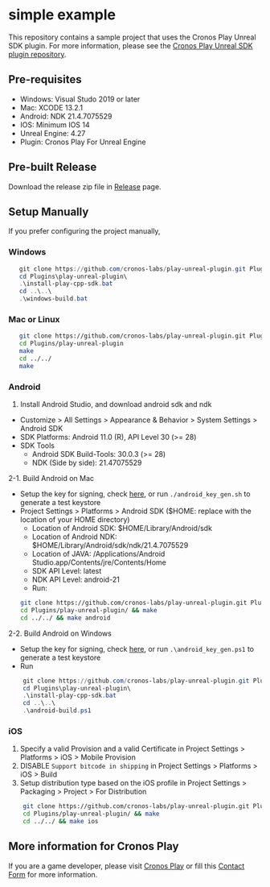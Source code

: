 # simple example
This repository contains a sample project that uses the Cronos Play Unreal SDK plugin. For more
information, please see the [Cronos Play Unreal SDK plugin
repository](https://github.com/crypto-com/play-unreal-plugin).

## Pre-requisites
- Windows: Visual Studo 2019 or later
- Mac: XCODE 13.2.1
- Android: NDK 21.4.7075529
- IOS: Minimum IOS 14
- Unreal Engine: 4.27
- Plugin: Cronos Play For Unreal Engine

## Pre-built Release
Download the release zip file in [Release](https://github.com/cronos-labs/play-unreal-demo/releases) page.

## Setup Manually
If you prefer configuring the project manually,

### Windows
``` powershell
   git clone https://github.com/cronos-labs/play-unreal-plugin.git Plugins\play-unreal-plugin\
   cd Plugins\play-unreal-plugin\
   .\install-play-cpp-sdk.bat
   cd ..\..\
   .\windows-build.bat
```

### Mac or Linux
``` sh
   git clone https://github.com/cronos-labs/play-unreal-plugin.git Plugins/play-unreal-plugin/
   cd Plugins/play-unreal-plugin
   make
   cd ../../
   make
```

### Android
1. Install Android Studio, and download android sdk and ndk
- Customize > All Settings > Appearance & Behavior > System Settings > Android SDK
- SDK Platforms: Android 11.0 (R), API Level 30 (>= 28)
- SDK Tools
    - Android SDK Build-Tools: 30.0.3 (>= 28)
    - NDK (Side by side): 21.47075529

2-1. Build Android on Mac
- Setup the key for signing, check
    [here](https://docs.unrealengine.com/4.27/en-US/SharingAndReleasing/Mobile/Android/DistributionSigning/),
    or run `./android_key_gen.sh` to generate a test keystore
- Project Settings > Platforms > Android SDK ($HOME: replace with the location of your HOME
    directory)
    - Location of Android SDK: $HOME/Library/Android/sdk
    - Location of Android NDK: $HOME/Library/Android/sdk/ndk/21.4.7075529
    - Location of JAVA: /Applications/Android Studio.app/Contents/jre/Contents/Home
    - SDK API Level: latest
    - NDK API Level: android-21
    - Run:
    ```sh
    git clone https://github.com/cronos-labs/play-unreal-plugin.git Plugins/play-unreal-plugin/
    cd Plugins/play-unreal-plugin/ && make
    cd ../../ && make android
    ```

2-2. Build Android on Windows
- Setup the key for signing, check
    [here](https://docs.unrealengine.com/4.27/en-US/SharingAndReleasing/Mobile/Android/DistributionSigning/),
    or run `.\android_key_gen.ps1` to generate a test keystore
- Run
``` powershell
    git clone https://github.com/cronos-labs/play-unreal-plugin.git Plugins/play-unreal-plugin/
    cd Plugins\play-unreal-plugin\
    .\install-play-cpp-sdk.bat
    cd ..\..\
    .\android-build.ps1
```

### iOS
1. Specify a valid Provision and a valid Certificate in Project Settings > Platforms > iOS > Mobile Provision
2. DISABLE `Support bitcode in shipping` in Project Settings > Platforms > iOS > Build
3. Setup distribution type based on the iOS profile in Project Settings > Packaging > Project > For Distribution
```sh
    git clone https://github.com/cronos-labs/play-unreal-plugin.git Plugins/play-unreal-plugin/
    cd Plugins/play-unreal-plugin/ && make
    cd ../../ && make ios
```

## More information for Cronos Play
If you are a game developer, please visit [Cronos Play](https://cronos.org/play) or fill this
[Contact Form](https://airtable.com/shrFiQnLrcpeBp2lS) for more information.
